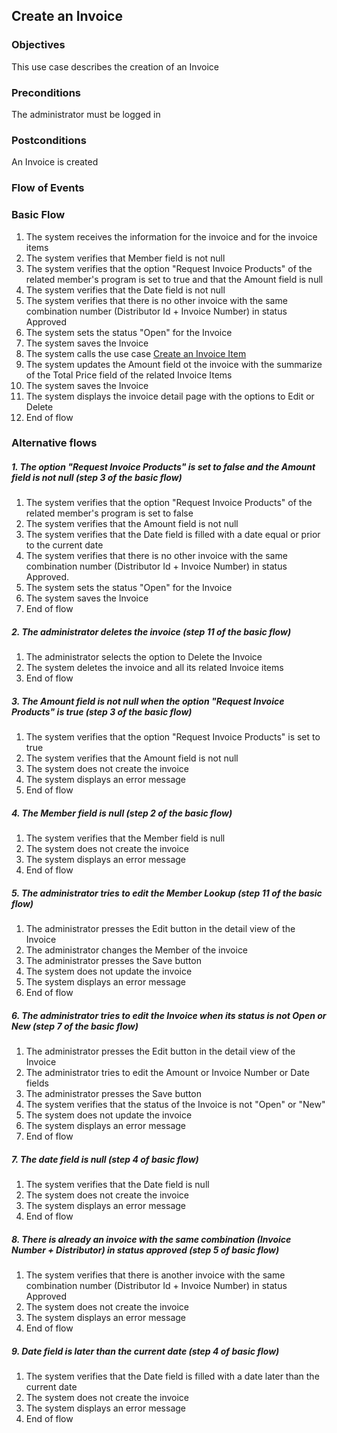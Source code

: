 ## Create an Invoice

### Objectives 
This use case describes the creation of an Invoice

### Preconditions
The administrator must be logged in

### Postconditions
An Invoice is created

### Flow of Events

### Basic Flow

1. The system receives the information for the invoice and for the invoice items 
2. The system verifies that Member field is not null
3. The system verifies that the option "Request Invoice Products" of the related member's program is set to true and that the Amount field is null
4. The system verifies that the Date field is not null
5. The system verifies that there is no other invoice with the same combination number (Distributor Id + Invoice Number) in status Approved
6. The system sets the status "Open" for the Invoice
7. The system saves the Invoice
8. The system calls the use case [Create an Invoice Item](https://github.com/FieloIncentiveAutomation/fieloprp/blob/develop/doc/UC-PRP-0001-Create%20an%20Invoice%20Item.md)
9. The system updates the Amount field ot the invoice with the summarize of the Total Price field of the related Invoice Items 
10. The system saves the Invoice
11. The system displays the invoice detail page with the options to Edit or Delete
12. End of flow

### Alternative flows

##### 1. The option "Request Invoice Products" is set to false and the Amount field is not null (step 3 of the basic flow)
   1. The system verifies that the option "Request Invoice Products" of the related member's program is set to false
   2. The system verifies that the Amount field is not null
   3. The system verifies that the Date field is filled with a date equal or prior to the current date
   4. The system verifies that there is no other invoice with the same combination number (Distributor Id + Invoice Number) in status Approved.
   5. The system sets the status "Open" for the Invoice
   6. The system saves the Invoice
   7. End of flow

##### 2. The administrator deletes the invoice (step 11 of the basic flow)
   1. The administrator selects the option to Delete the Invoice
   2. The system deletes the invoice and all its related Invoice items
   3. End of flow

##### 3. The Amount field is not null when the option "Request Invoice Products" is true (step 3 of the basic flow)
   1. The system verifies that the option "Request Invoice Products" is set to true
   2. The system verifies that the Amount field is not null
   3. The system does not create the invoice
   4. The system displays an error message
   5. End of flow
   
##### 4. The Member field is null (step 2 of the basic flow)
   1. The system verifies that the Member field is null
   2. The system does not create the invoice
   3. The system displays an error message
   4. End of flow

##### 5. The administrator tries to edit the Member Lookup (step 11 of the basic flow)
   1. The administrator presses the Edit button in the detail view of the Invoice
   2. The administrator changes the Member of the invoice
   2. The administrator presses the Save button
   3. The system does not update the invoice
   4. The system displays an error message
   5. End of flow

##### 6. The administrator tries to edit the Invoice when its status is not Open or New (step 7 of the basic flow)
   1. The administrator presses the Edit button in the detail view of the Invoice
   2. The administrator tries to edit the Amount or Invoice Number or Date fields
   3. The administrator presses the Save button
   4. The system verifies that the status of the Invoice is not "Open" or "New"
   5. The system does not update the invoice
   6. The system displays an error message
   7. End of flow
   
##### 7. The date field is null (step 4 of basic flow)
   1. The system verifies that the Date field is null
   2. The system does not create the invoice
   3. The system displays an error message
   4. End of flow
   
##### 8. There is already an invoice with the same combination (Invoice Number + Distributor) in status approved (step 5 of basic flow)
   1. The system verifies that there is another invoice with the same combination number (Distributor Id + Invoice Number) in status Approved
   2. The system does not create the invoice
   3. The system displays an error message
   4. End of flow
   
##### 9. Date field is later than the current date (step 4 of basic flow)
   1. The system verifies that the Date field is filled with a date later than the current date
   2. The system does not create the invoice
   3. The system displays an error message
   4. End of flow
